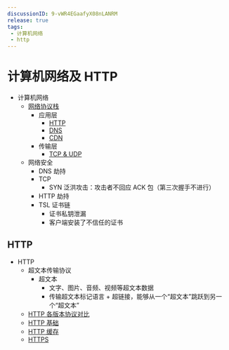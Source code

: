 ```yaml
---
discussionID: 9-vWR4EGaafyX08nLANRM
release: true
tags:
 - 计算机网络
 - http
---
```


# 计算机网络及 HTTP

- 计算机网络
  - [网络协议栈](#网络协议栈)
    - 应用层
      - [HTTP](#http)
      - [DNS](./DNS.md)
      - [CDN](./CDN.md)
    - 传输层
      - [TCP & UDP](./TCP%20%26%20UDP.md)
  - 网络安全
    - DNS 劫持
    - TCP
      - SYN 泛洪攻击：攻击者不回应 ACK 包（第三次握手不进行）
    - HTTP 劫持
    - TSL 证书链
      - 证书私钥泄漏
      - 客户端安装了不信任的证书

## HTTP

- HTTP
  - 超文本传输协议
    - 超文本
      - 文字、图片、音频、视频等超文本数据
      - 传输超文本标记语言 + 超链接，能够从一个“超文本”跳跃到另一个“超文本”
  - [HTTP 各版本协议对比](./http%20各版本协议对比.md)
  - [HTTP 基础](./前端必知的%20http%20基础.md)
  - [HTTP 缓存](./http%20缓存.md)
  - [HTTPS](./https.md)